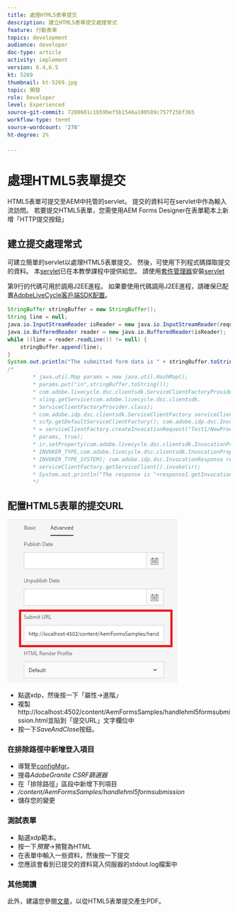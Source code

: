 ```yaml
---
title: 處理HTML5表單提交
description: 建立HTML5表單提交處理常式
feature: 行動表單
topics: development
audience: developer
doc-type: article
activity: implement
version: 6.4,6.5
kt: 5269
thumbnail: kt-5269.jpg
topic: 開發
role: Developer
level: Experienced
source-git-commit: 7200601c1b59bef5b1546a100589c757f25bf365
workflow-type: tm+mt
source-wordcount: '278'
ht-degree: 2%

---
```



# 處理HTML5表單提交

HTML5表單可提交至AEM中托管的servlet。 提交的資料可在servlet中作為輸入流訪問。 若要提交HTML5表單，您需使用AEM Forms Designer在表單範本上新增「HTTP提交按鈕」

## 建立提交處理常式

可建立簡單的servlet以處理HTML5表單提交。 然後，可使用下列程式碼擷取提交的資料。 本[servlet](assets/html5-submit-handler.zip)已在本教學課程中提供給您。 請使用[套件管理器](http://localhost:4502/crx/packmgr/index.jsp)安裝[servlet](assets/html5-submit-handler.zip)

第9行的代碼可用於調用J2EE進程。 如果要使用代碼調用J2EE進程，請確保已配置[AdobeLiveCycle客戶端SDK配置](https://helpx.adobe.com/aem-forms/6/submit-form-data-livecycle-process.html)。

```java
StringBuffer stringBuffer = new StringBuffer();
String line = null;
java.io.InputStreamReader isReader = new java.io.InputStreamReader(request.getInputStream(), "UTF-8");
java.io.BufferedReader reader = new java.io.BufferedReader(isReader);
while ((line = reader.readLine()) != null) {
    stringBuffer.append(line);
}
System.out.println("The submitted form data is " + stringBuffer.toString());
/*
        * java.util.Map params = new java.util.HashMap();
        * params.put("in",stringBuffer.toString());
        * com.adobe.livecycle.dsc.clientsdk.ServiceClientFactoryProvider scfp =
        * sling.getService(com.adobe.livecycle.dsc.clientsdk.
        * ServiceClientFactoryProvider.class);
        * com.adobe.idp.dsc.clientsdk.ServiceClientFactory serviceClientFactory =
        * scfp.getDefaultServiceClientFactory(); com.adobe.idp.dsc.InvocationRequest ir
        * = serviceClientFactory.createInvocationRequest("Test1/NewProcess1", "invoke",
        * params, true);
        * ir.setProperty(com.adobe.livecycle.dsc.clientsdk.InvocationProperties.
        * INVOKER_TYPE,com.adobe.livecycle.dsc.clientsdk.InvocationProperties.
        * INVOKER_TYPE_SYSTEM); com.adobe.idp.dsc.InvocationResponse response1 =
        * serviceClientFactory.getServiceClient().invoke(ir);
        * System.out.println("The response is "+response1.getInvocationId());
        */
```


## 配置HTML5表單的提交URL

![submit-url](assets/submit-url.PNG)

* 點選xdp，然後按一下「屬性&#x200B;_->_&#x200B;進階&#x200B;_」_
* 複製http://localhost:4502/content/AemFormsSamples/handlehml5formsubmission.html並貼到「提交URL」文字欄位中
* 按一下&#x200B;_SaveAndClose_&#x200B;按鈕。

### 在排除路徑中新增登入項目

* 導覽至[configMgr](http://localhost:4502/system/console/configMgr)。
* 搜尋&#x200B;_AdobeGranite CSRF篩選器_
* 在「排除路徑」區段中新增下列項目
* _/content/AemFormsSamples/handlehml5formsubmission_
* 儲存您的變更

### 測試表單

* 點選xdp範本。
* 按一下&#x200B;_預覽_->預覽為HTML
* 在表單中輸入一些資料，然後按一下提交
* 您應該會看到已提交的資料寫入伺服器的stdout.log檔案中

### 其他閱讀

此外，建議您參閱[文章](https://experienceleague.adobe.com/docs/experience-manager-learn/forms/document-services/generate-pdf-from-mobile-form-submission-article.html)，以從HTML5表單提交產生PDF。




